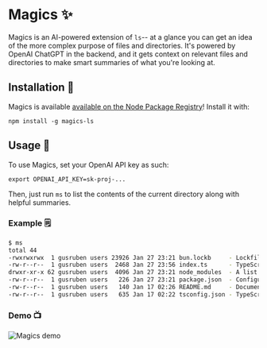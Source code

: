 # Magics ✨

Magics is an AI-powered extension of `ls`-- at a glance you can get an idea of the more complex purpose of files and directories. It's powered by OpenAI ChatGPT in the backend, and it gets context on relevant files and directories to make smart summaries of what you're looking at. 

## Installation 🚀

Magics is available [available on the Node Package Registry](https://www.npmjs.com/package/magics-ls)! Install it with:
```
npm install -g magics-ls
```

## Usage 🔧

To use Magics, set your OpenAI API key as such:
```
export OPENAI_API_KEY=sk-proj-...
```

Then, just run `ms` to list the contents of the current directory along with helpful summaries.

### Example 🗒️

```sh
$ ms
total 44
-rwxrwxrwx  1 gusruben users 23926 Jan 27 23:21 bun.lockb     - Lockfile format for dependency management, likely related to package versions and metadata.
-rw-r--r--  1 gusruben users  2468 Jan 27 23:56 index.ts      - TypeScript file defining API interactions, filesystem and command execution using ChatGPT service.
drwxr-xr-x 62 gusruben users  4096 Jan 27 23:21 node_modules  - A list of dependencies for the NodeJS project.
-rw-r--r--  1 gusruben users   226 Jan 27 23:21 package.json  - Configuration file for Node.js projects, specifying metadata, dependencies, and scripts.
-rw-r--r--  1 gusruben users   140 Jan 17 02:26 README.md     - Documentation file providing information, instructions, guidelines, and context for a project or repository.
-rw-r--r--  1 gusruben users   635 Jan 17 02:22 tsconfig.json - TypeScript configuration file specifying compilation options, target version, and other compiler settings.
```

### Demo 📺

![Magics demo](https://raw.githubusercontent.com/gusruben/magics/refs/heads/main/magics.gif)